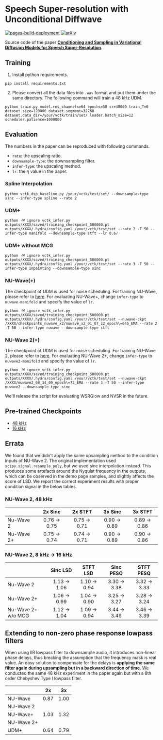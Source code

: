 # Speech Super-resolution with Unconditional Diffwave
[![pages-build-deployment](https://github.com/yoyololicon/diffwave-sr/actions/workflows/pages/pages-build-deployment/badge.svg)](https://github.com/yoyololicon/diffwave-sr/actions/workflows/pages/pages-build-deployment)
[![arXiv](https://img.shields.io/badge/arXiv-2210.15793-00ff00.svg)](https://arxiv.org/abs/2210.15793)

Source code of the paper [**Conditioning and Sampling in Variational Diffusion Models for Speech Super-Resolution**](https://arxiv.org/abs/2210.15793).


## Training

1. Install python requirements.

```commandline
pip install requirements.txt
```

2. Please convert all the data files into `.wav` format and put them under the same directory. The following command will train a 48 kHz UDM.
```commandline
python train.py model.res_channels=64 epochs=50 sr=48000 train_T=0 dataset.size=120000 dataset.segment=32768 dataset.data_dir=/your/vctk/train/set/ loader.batch_size=12 scheduler.patience=1000000
```


## Evaluation

The numbers in the paper can be reproduced with following commands.

* `rate`: the upscaling ratio.
* `downsample-type`: the downsampling filter.
* `infer-type`: the upscaling method.
* `lr`: the $\eta$ value in the paper.

### Spline Interpolation

```commandline
python vctk_dsp_baseline.py /your/vctk/test/set/ --downsample-type sinc --infer-type spline --rate 2
```

### UDM+

```commandline
python -W ignore vctk_infer.py outputs/XXXX/saved/training_checkpoint_500000.pt outputs/XXXX/.hydra/config.yaml /your/vctk/test/set --rate 2 -T 50 --infer-type manifold --downsample-type stft --lr 0.67
```

### UDM+ without MCG

```commandline
python -W ignore vctk_infer.py outputs/XXXX/saved/training_checkpoint_500000.pt outputs/XXXX/.hydra/config.yaml /your/vctk/test/set --rate 3 -T 50 --infer-type inpainting --downsample-type sinc
```

### NU-Wave(+)

The checkpoint of UDM is used for noise scheduling.
For training NU-Wave, please refer to [here](https://github.com/mindslab-ai/nuwave). For evaluating NU-Wave+, change `infer-type` to `nuwave-manifold` and specify the value of `lr`.

```commandline
python -W ignore vctk_infer.py outputs/XXXX/saved/training_checkpoint_500000.pt outputs/XXXX/.hydra/config.yaml /your/vctk/test/set --nuwave-ckpt /XXXX/checkpoints_nuwave_x2/nuwave_x2_01_07_22_epoch\=645_EMA --rate 2 -T 50 --infer-type nuwave --downsample-type stft
```

### NU-Wave 2(+)

The checkpoint of UDM is used for noise scheduling.
For training NU-Wave 2, please refer to [here](https://github.com/mindslab-ai/nuwave2). For evaluating NU-Wave 2+, change `infer-type` to `nuwave2-manifold` and specify the value of `lr`.

```commandline
python -W ignore vctk_infer.py outputs/XXXX/saved/training_checkpoint_500000.pt outputs/XXXX/.hydra/config.yaml /your/vctk/test/set --nuwave-ckpt /XXXX/nuwave2_08_14_09_epoch\=72_EMA --rate 3 -T 50 --infer-type nuwave2 --downsample-type sinc
```

We'll release the script for evaluating WSRGlow and NVSR in the future.


## Pre-trained Checkpoints

* [48 kHz](ckpt/vctk_48k_udm/saved/training_checkpoint_500000.pt)
* [16 kHz](ckpt/vctk_16k_udm/saved/training_checkpoint_500000.pt)


## Errata

We found that we didn't apply the same upsampling method to the condition inputs of NU-Wave 2.
The original implementation used `scipy.signal.resample_poly`, but we used sinc interpolation instead.
This produces some artefacts around the Nyquist frequency in the outputs, which can be observed in the demo page samples, and slightly affects the score of LSD.
We report the correct experiment results with proper condition signal in the below tables.

### NU-Wave 2, 48 kHz

|            |    2x Sinc   | 2x STFT      | 3x Sinc      | 3x STFT      |
|------------|:------------:|:------------:|:------------:|:------------:|
| Nu-Wave 2  | 0.76 -> 0.75 | 0.75 -> 0.71 | 0.90 -> 0.89 | 0.89 -> 0.86 |
| Nu-Wave 2+ | 0.75 -> 0.74 | 0.74 -> 0.71 | 0.90 -> 0.89 | 0.90 -> 0.86 |


### NU-Wave 2, 8 kHz -> 16 kHz

|                    |    Sinc LSD  | STFT LSD     | Sinc PESQ    | STFT PESQ    |
|--------------------|:------------:|:------------:|:------------:|:------------:|
| Nu-Wave 2          | 1.13 -> 1.06 | 1.10 -> 0.94 | 3.30 -> 3.38 | 3.32 -> 3.33 |
| Nu-Wave 2+         | 1.06 -> 0.99 | 1.04 -> 0.90 | 3.25 -> 3.27 | 3.28 -> 3.24 |
| Nu-Wave 2+ w/o MCG | 1.12 -> 1.04 | 1.09 -> 0.94 | 3.44 -> 3.46 | 3.46 -> 3.39 |



## Extending to non-zero phase response lowpass filters

When using IIR lowpass filter to downsample audio, it introduces non-linear phase delays, thus breaking the assumption that the frequency mask is real value.
An easy solution to compensate for the delays is **applying the same filter again during upsampling but in a backward direction of time**.
We conducted the same 48 kHz experiment in the paper again but with a 8th order Chebyshev Type I lowpass filter.

|            | 2x   | 3x   |
|------------|:----:|:----:|
| NU-Wave    | 0.87 | 1.00 |
| NU-Wave 2  |      |      |
| NU-Wave+   | 1.03 | 1.32 |
| NU-Wave 2+ |      |      |
| UDM+       | 0.64 | 0.79 |
